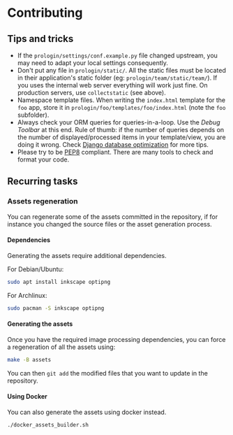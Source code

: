 # Contributing

## Tips and tricks

* If the `prologin/settings/conf.example.py` file changed upstream, you may
  need to adapt your local settings consequently.
* Don't put any file in `prologin/static/`. All the static files must be
  located in their application's static folder (eg:
  `prologin/team/static/team/`). If you uses the internal web server everything
  will work just fine. On production servers, use `collectstatic` (see above).
* Namespace template files. When writing the `index.html` template for the
  `foo` app, store it in `prologin/foo/templates/foo/index.html` (note the
  `foo` subfolder).
* Always check your ORM queries for queries-in-a-loop. Use the *Debug Toolbar*
  at this end. Rule of thumb: if the number of queries depends on the number of
  displayed/processed items in your template/view, you are doing it wrong.
  Check [Django database
  optimization](https://docs.djangoproject.com/en/1.8/topics/db/optimization/)
  for more tips.
* Please try to be [PEP8](https://www.python.org/dev/peps/pep-0008/) compliant.
  There are many tools to check and format your code.

## Recurring tasks

### Assets regeneration

You can regenerate some of the assets committed in the repository, if for
instance you changed the source files or the asset generation process.

#### Dependencies

Generating the assets require additional dependencies.

For Debian/Ubuntu:

```bash
sudo apt install inkscape optipng
```

For Archlinux:

```bash
sudo pacman -S inkscape optipng
```

#### Generating the assets

Once you have the required image processing dependencies, you can force a
regeneration of all the assets using:

```bash
make -B assets
```

You can then `git add` the modified files that you want to update in the
repository.

#### Using Docker

You can also generate the assets using docker instead.

```bash
./docker_assets_builder.sh
```
